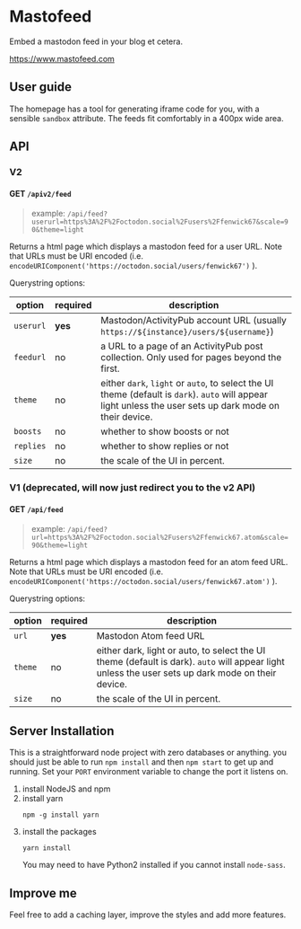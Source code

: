 # Mastofeed

Embed a mastodon feed in your blog et cetera.

https://www.mastofeed.com

## User guide

The homepage has a tool for generating iframe code for you, with a sensible `sandbox` attribute.  The feeds fit comfortably in a 400px wide area.

## API

### V2

#### GET `/apiv2/feed`

> example: `/api/feed?userurl=https%3A%2F%2Foctodon.social%2Fusers%2Ffenwick67&scale=90&theme=light`

Returns a html page which displays a mastodon feed for a user URL.  Note that URLs must be URI encoded (i.e. `encodeURIComponent('https://octodon.social/users/fenwick67')` ).

Querystring options:

| option | required | description |
| ------ | -------- | ----------- |
| `userurl` | **yes** | Mastodon/ActivityPub account URL (usually `https://${instance}/users/${username}`) |
| `feedurl` | no | a URL to a page of an ActivityPub post collection. Only used for pages beyond the first. |
| `theme` | no | either `dark`, `light` or `auto`, to select the UI theme (default is `dark`). `auto` will appear light unless the user sets up dark mode on their device. |
| `boosts` | no | whether to show boosts or not |
| `replies` | no | whether to show replies or not |
| `size` | no | the scale of the UI in percent. |

### V1 (deprecated, will now just redirect you to the v2 API)

#### GET `/api/feed`

> example: `/api/feed?url=https%3A%2F%2Foctodon.social%2Fusers%2Ffenwick67.atom&scale=90&theme=light`

Returns a html page which displays a mastodon feed for an atom feed URL.  Note that URLs must be URI encoded (i.e. `encodeURIComponent('https://octodon.social/users/fenwick67.atom')` ).

Querystring options:


| option | required | description |
| ------ | -------- | ----------- |
| `url` | **yes** | Mastodon Atom feed URL |
| `theme` | no | either dark, light or auto, to select the UI theme (default is dark). `auto` will appear light unless the user sets up dark mode on their device. |
| `size` | no | the scale of the UI in percent. |

## Server Installation

This is a straightforward node project with zero
databases or anything. you should just be able to
run `npm install` and then `npm start` to get up and running. 
Set your `PORT` environment variable to change the
port it listens on.

1. install NodeJS and npm
2. install yarn
   ```
   npm -g install yarn
   ```
3. install the packages
   ```
   yarn install
   ```
   You may need to have Python2 installed
   if you cannot install `node-sass`.

## Improve me

Feel free to add a caching layer, improve the styles
and add more features.
